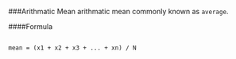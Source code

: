 ###Arithmatic Mean
arithmatic mean commonly known as `average`. 

####Formula
```

mean = (x1 + x2 + x3 + ... + xn) / N
```

